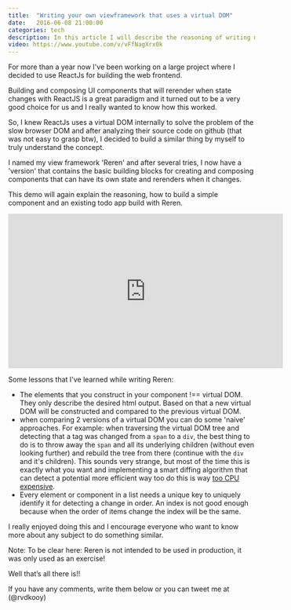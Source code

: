 ```yaml
---
title:  "Writing your own viewframework that uses a virtual DOM"
date:   2016-06-08 21:00:00
categories: tech
description: In this article I will describe the reasoning of writing my own javascript viewframework that was inspired by ReactJS
video: https://www.youtube.com/v/vFfNagXrx0k
---
```


For more than a year now I've been working on a large project where I decided to use ReactJs for building the web frontend.

Building and composing UI components that will rerender when state changes with ReactJS is a great paradigm and it turned out to be a very good choice for us and I really wanted to know how this worked.

So, I knew ReactJs uses a virtual DOM internally to solve the problem of the slow browser DOM and after analyzing their source code on github (that was not easy to grasp btw), I decided to build a similar thing by myself to truly understand the concept.

I named my view framework 'Reren' and after several tries, I now have a 'version' that contains the basic building blocks for creating and composing components that can have its own state and rerenders when it changes.

This demo will again explain the reasoning, how to build a simple component and an existing todo app build with Reren.

<iframe width="560" height="315" src="https://www.youtube.com/embed/vFfNagXrx0k" frameborder="0" allowfullscreen></iframe>

Some lessons that I've learned while writing Reren:

- The elements that you construct in your component !== virtual DOM. They only describe the desired html output. Based on that a new virtual DOM will be constructed and compared to the previous virtual DOM.
- when comparing 2 versions of a virtual DOM you can do some 'naive' approaches. For example: when traversing the virtual DOM tree and detecting that a tag was changed from a `span` to a `div`, the best thing to do is to throw away the `span` and all its underlying children (without even looking further) and rebuild the tree from there (continue with the `div` and it's children). This sounds very strange, but most of the time this is exactly what you want and implementing a smart diffing algorithm that can detect a potential more efficient way too do this is way [too CPU expensive](https://facebook.github.io/react/docs/reconciliation.html#motivation).
- Every element or component in a list needs a unique key to uniquely identify it for detecting a change in order. An index is not good enough because when the order of items change the index will be the same.

I really enjoyed doing this and I encourage everyone who want to know more about any subject to do something similar.

Note:
To be clear here: Reren is not intended to be used in production, it was only used as an exercise!

Well that’s all there is!!

If you have any comments, write them below or you can tweet me at (@rvdkooy)